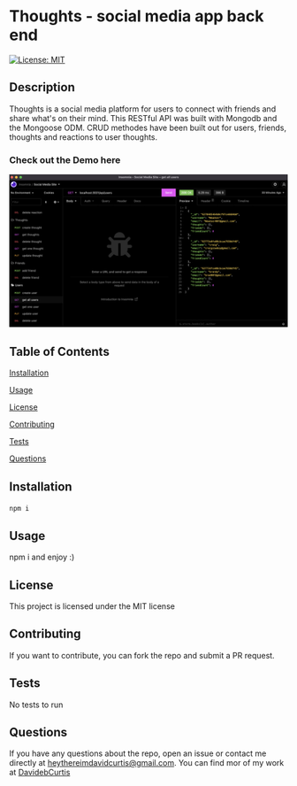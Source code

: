 # Thoughts - social media app back end

[![License: MIT](https://img.shields.io/badge/License-MIT-yellow.svg)](https://opensource.org/licenses/MIT)

## Description

Thoughts is a social media platform for users to connect with friends and share what's on their mind. This RESTful API was built with Mongodb and the Mongoose ODM. CRUD methodes have been built out for users, friends, thoughts and reactions to user thoughts.

### Check out the Demo here

[![Demo Video](./assets/screenshot.png)](https://github.com/DavidebCurtis/thoughts-social-media)

## Table of Contents

[Installation](#installation)

[Usage](#usage)

[License](#license)

[Contributing](#contributing)

[Tests](#tests)

[Questions](#questions)

## Installation

`npm i`

## Usage

npm i and enjoy :)

## License

This project is licensed under the MIT license

## Contributing

If you want to contribute, you can fork the repo and submit a PR request.

## Tests

No tests to run

## Questions

If you have any questions about the repo, open an issue or contact me directly at [heythereimdavidcurtis@gmail.com](mailto:heythereimdavidcurtis@gmail.com). You can find mor of my work at [DavidebCurtis](https://github.com/DavidebCurtis)

